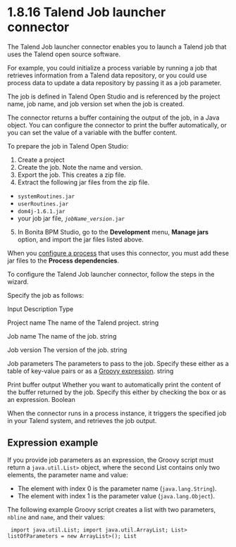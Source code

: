 # 1.8.16 Talend Job launcher connector

The Talend Job launcher connector enables you to launch a Talend job that uses the Talend open source software.


For example, you could initialize a process variable by running a job that retrieves information from a Talend data repository, 
or you could use process data to update a data repository by passing it as a job parameter.


The job is defined in Talend Open Studio and is referenced by the project name, job name, and job version set when the job is created.



The connector returns a buffer containing the output of the job, in a Java object. You can configure the connector to print the buffer automatically, 
or you can set the value of a variable with the buffer content.



To prepare the job in Talend Open Studio:


1. Create a project
2. Create the job. Note the name and version.
3. Export the job. This creates a zip file.
4. Extract the following jar files from the zip file.
  * `systemRoutines.jar`
  * `userRoutines.jar`
  * `dom4j-1.6.1.jar`
  * your job jar file, _`jobName_version`_`.jar`

5. In Bonita BPM Studio, go to the **Development** menu, **Manage jars** option, and import the jar files listed above.

When you [configure a process](/configuring-process-bonita-bpm-studio-0) that uses this connector, you must add these jar files to the **Process dependencies**.


To configure the Talend Job launcher connector, follow the steps in the wizard.


Specify the job as follows:

Input
Description
Type

Project name
The name of the Talend project.
string

Job name
The name of the job.
string

Job version
The version of the job.
string

Job parameters
The parameters to pass to the job. Specify these either as a table of key-value pairs or as a [Groovy expression](#expression_example).
string

Print buffer output
Whether you want to automatically print the content of the buffer returned by the job. Specify this either by checking the box or as an expression.
Boolean

  
When the connector runs in a process instance, it triggers the specified job in your Talend system, and retrieves the job output.


## Expression example


If you provide job parameters as an expression, the Groovy script must return a `java.util.List>` object, where the second List contains only two elements, the parameter name and value:


* The element with index 0 is the parameter name (`java.lang.String`).
* The element with index 1 is the parameter value (`java.lang.Object`).

The following example Groovy script creates a list with two parameters, `nbline` and `name`, and their values:

`
import java.util.List;
import java.util.ArrayList;
List> listOfParameters = new ArrayList>();
List`